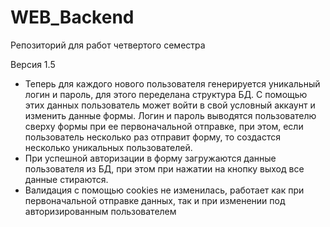 # WEB_Backend
Репозиторий для работ четвертого семестра

Версия 1.5
- Теперь для каждого нового пользователя генерируется уникальный логин и пароль, для этого переделана структура БД. С помощью этих данных пользователь может войти в свой условный аккаунт и изменить данные формы. Логин и пароль выводятся пользователю сверху формы при ее первоначальной отправке, при этом, если пользователь несколько раз отправит форму, то создастся несколько уникальных пользователей.
- При успешной авторизации в форму загружаются данные пользователя из БД, при этом при нажатии на кнопку выход все данные стираются.
- Валидация с помощью cookies не изменилась, работает как при первоначальной отправке данных, так и при изменении под авторизированным пользователем 
